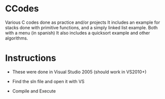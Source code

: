 # CCodes
Various C codes done as practice and/or projects
It includes an example for stacks done with primitive functions, and a simply linked list example. Both with a menu (in spanish)
It also includes a quicksort example and other algorithms.

# Instructions

 * These were done in Visual Studio 2005 (should work in VS2010+)
 
 * Find the sln file and open it with VS
 
 * Compile and Execute
